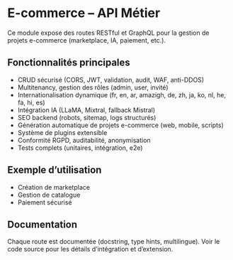 # E-commerce – API Métier

Ce module expose des routes RESTful et GraphQL pour la gestion de projets e-commerce (marketplace, IA, paiement, etc.).

## Fonctionnalités principales
- CRUD sécurisé (CORS, JWT, validation, audit, WAF, anti-DDOS)
- Multitenancy, gestion des rôles (admin, user, invité)
- Internationalisation dynamique (fr, en, ar, amazigh, de, zh, ja, ko, nl, he, fa, hi, es)
- Intégration IA (LLaMA, Mixtral, fallback Mistral)
- SEO backend (robots, sitemap, logs structurés)
- Génération automatique de projets e-commerce (web, mobile, scripts)
- Système de plugins extensible
- Conformité RGPD, auditabilité, anonymisation
- Tests complets (unitaires, intégration, e2e)

## Exemple d’utilisation
- Création de marketplace
- Gestion de catalogue
- Paiement sécurisé

## Documentation
Chaque route est documentée (docstring, type hints, multilingue). Voir le code source pour les détails d’intégration et d’extension.
